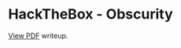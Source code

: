 # HackTheBox - Obscurity

[View PDF](https://github.com/BurntxNoodle/RedTeam/blob/master/HackTheBox%20Writeups/HTB%20-%20OpenAdmin/OpenAdmin.pdf) writeup.
